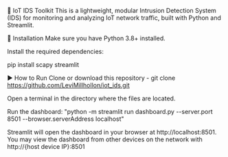 📡 IoT IDS Toolkit
This is a lightweight, modular Intrusion Detection System (IDS) for monitoring and analyzing IoT network traffic, built with Python and Streamlit.


🔧 Installation
Make sure you have Python 3.8+ installed.

Install the required dependencies:

pip install scapy streamlit


▶️ How to Run
Clone or download this repository - git clone https://github.com/LeviMillhollon/iot_ids.git

Open a terminal in the directory where the files are located.

Run the dashboard:
"python -m streamlit run dashboard.py --server.port 8501 --browser.serverAddress localhost"

Streamlit will open the dashboard in your browser at http://localhost:8501. 
You may view the dashboard from other devices on the network with http://{host device IP}:8501
